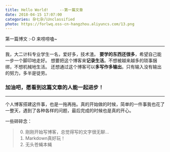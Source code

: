 ```yaml
---
title: Hello World!     --第一篇文章
date: 2018-04-15 17:07:00
categories: 杂七杂八Unclassified
photo: https://forlwq.oss-cn-hangzhou.aliyuncs.com/13.png
---
```

第一篇博文 :-D 来唠唠嗑~
 <!-- more -->
 ---
我，大二计科专业学生一名，爱好多，技术渣。
**要学的东西还很多**，希望自己能一步一个脚印地走好。
想要把这个博客来**记录生活**。不想被越来越多的琐事捆绑，不想机械地生活。
还想通过这个博客可以**多写作多输出**。只有输入没有输出的努力，多半是徒劳。

### __加油吧，愿看到这篇文章的人能一起进步！__

---------------

个人博客搭建这件事，也是一拖再拖。真的开始做的时候，简单的一件事我也花了一整天，遇到了各种各样的问题，最后完成的时候也是真的开心。

一些碎碎念：
> 0. 刚刚开始写博客，总觉得写的文字很无聊...        
> 1. Markdown真好玩！
> 2. 无头苍蝇本蝇